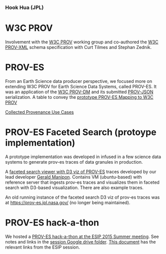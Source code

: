 ### Hook Hua (JPL)

# W3C PROV

Involvement with the [W3C PROV](https://www.w3.org/TR/prov-overview/) working group and co-authored the [W3C PROV-XML](http://www.w3.org/TR/2013/NOTE-prov-xml-20130430/) schema specification with Curt Tilmes and Stephan Zednik.

# PROV-ES

From an Earth Science data producer perspective, we focused more on extending W3C PROV for Earth Science Data Systems, called PROV-ES.
It was an application of the [W3C PROV-DM](http://www.w3.org/TR/2013/REC-prov-dm-20130430/) and its submitted [PROV-JSON](http://www.w3.org/Submission/2013/SUBM-prov-json-20130424/) serialization.
A table to convey the [prototype PROV-ES Mapping to W3C PROV](https://docs.google.com/spreadsheets/d/1gsyuKY-xD1yQaHD6QVB6vJ3YmDWL9WKPiSopW8BtuB8/edit#gid=0)

[Collected Provenance Use Cases](https://docs.google.com/spreadsheet/ccc?key=0AlQ95ca89UmYdEJXX05NVDRhRGRWV09hcmNENnFROHc#gid=0)

# PROV-ES Faceted Search (protoype implementation)

A prototype implementation was developed in infused in a few science data systems to generate prov-es traces of data granules in production.

A [faceted search viewer with D3 viz of PROV-ES](https://github.com/pymonger/facetview-prov-es) traces developed by our lead developer [Gerald Manipon](https://github.com/pymonger/).
Contains VM (ubuntu-based) with reference server that ingests prov-es traces and visualizes them in faceted search with D3-based visualization. There are also example traces.

An old running instance of the faceted search D3 viz of prov-es traces was at https://prov-es.jpl.nasa.gov/ (no longer being maintained).

# PROV-ES hack-a-thon

We hosted a [PROV-ES hack-a-thon at the ESIP 2015 Summer meeting](http://commons.esipfed.org/node/8219). See notes and links in the [session Google drive folder](https://drive.google.com/drive/folders/0B1Q95ca89UmYfmNFMFZYblQxR01vbEdUcnBzMFlJTkVLelN6a1hpdkIyVTRCM2VSVzRQOUk). [This document](https://docs.google.com/document/d/1IYK0R2vIvUJGttJCLAVhOkY3eHkySbJtB0eIsZtg3N8/edit) has the relevant links from the ESIP session.
